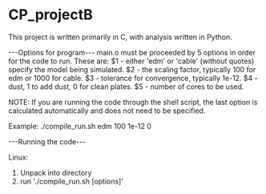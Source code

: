 # CP_projectB

This project is written primarily in C, with analysis written in Python.

---Options for program---
main.o must be proceeded by 5 options in order for the code to run.
These are:
$1 - either 'edm' or 'cable' (without quotes) specify the model being simulated.
$2 - the scaling factor, typically 100 for edm or 1000 for cable.
$3 - tolerance for convergence, typically 1e-12.
$4 - dust, 1 to add dust, 0 for clean plates.
$5 - number of cores to be used.

NOTE: If you are running the code through the shell script, the last option is
calculated automatically and does not need to be specified.

Example:
./compile_run.sh edm 100 1e-12 0

---Running the code---

Linux:
   1. Unpack into directory
   2. run './compile_run.sh [options]'
